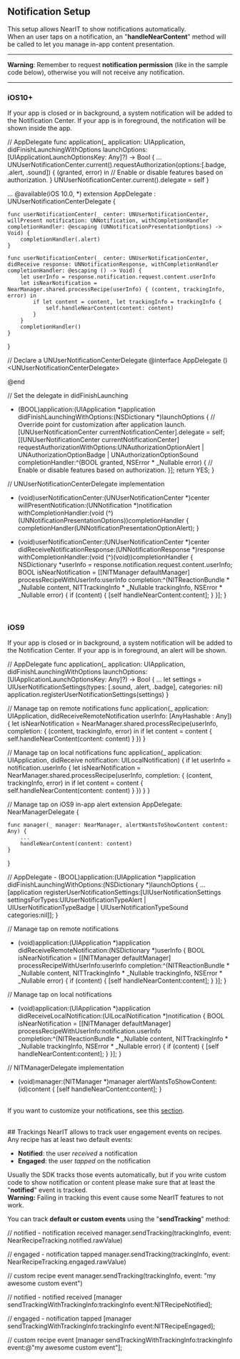 ## Notification Setup

This setup allows NearIT to show notifications automatically.<br>
When an user taps on a notification, an "**handleNearContent**" method will be called to let you manage in-app content presentation.

___
**Warning**: Remember to request **notification permission** (like in the sample code below), otherwise you will not receive any notification.
___

### iOS10+
If your app is closed or in background, a system notification will be added to the Notification Center.
If your app is in foreground, the notification will be shown inside the app.

<div class="code-swift">
// AppDelegate
func application(_ application: UIApplication, didFinishLaunchingWithOptions launchOptions: [UIApplicationLaunchOptionsKey: Any]?) -> Bool {
    ...
    UNUserNotificationCenter.current().requestAuthorization(options:[.badge, .alert, .sound]) { (granted, error) in
        // Enable or disable features based on authorization.
    }
    UNUserNotificationCenter.current().delegate = self
}

...
@available(iOS 10.0, *)
extension AppDelegate : UNUserNotificationCenterDelegate {
    
    func userNotificationCenter(_ center: UNUserNotificationCenter, willPresent notification: UNNotification, withCompletionHandler completionHandler: @escaping (UNNotificationPresentationOptions) -> Void) {
        completionHandler(.alert)
    }
    
    func userNotificationCenter(_ center: UNUserNotificationCenter, didReceive response: UNNotificationResponse, withCompletionHandler completionHandler: @escaping () -> Void) {
        let userInfo = response.notification.request.content.userInfo
        let isNearNotification = NearManager.shared.processRecipe(userInfo) { (content, trackingInfo, error) in
            if let content = content, let trackingInfo = trackingInfo {
                self.handleNearContent(content: content)
            }
        }
        completionHandler()
    }
}
</div>
<div class="code-objc">
// Declare a UNUserNotificationCenterDelegate
@interface AppDelegate ()&lt;UNUserNotificationCenterDelegate&gt;

@end

// Set the delegate in didFinishLaunching
- (BOOL)application:(UIApplication *)application didFinishLaunchingWithOptions:(NSDictionary *)launchOptions {
    // Override point for customization after application launch.
    [UNUserNotificationCenter currentNotificationCenter].delegate = self;
    [[UNUserNotificationCenter currentNotificationCenter] requestAuthorizationWithOptions:UNAuthorizationOptionAlert | UNAuthorizationOptionBadge | UNAuthorizationOptionSound completionHandler:^(BOOL granted, NSError * _Nullable error) {
        // Enable or disable features based on authorization.
    }];
    return YES;
}

// UNUserNotificationCenterDelegate implementation
- (void)userNotificationCenter:(UNUserNotificationCenter *)center willPresentNotification:(UNNotification *)notification withCompletionHandler:(void (^)(UNNotificationPresentationOptions))completionHandler {
    completionHandler(UNNotificationPresentationOptionAlert);
}

- (void)userNotificationCenter:(UNUserNotificationCenter *)center didReceiveNotificationResponse:(UNNotificationResponse *)response withCompletionHandler:(void (^)(void))completionHandler {
    NSDictionary *userInfo = response.notification.request.content.userInfo;
    BOOL isNearNotification = [[NITManager defaultManager] processRecipeWithUserInfo:userInfo completion:^(NITReactionBundle * _Nullable content, NITTrackingInfo * _Nullable trackingInfo, NSError * _Nullable error) {
        if (content) {
            [self handleNearContent:content];
        }
    }];
}

</div>

<br>

### iOS9
If your app is closed or in background, a system notification will be added to the Notification Center.
If your app is in foreground, an alert will be shown.

<div class="code-swift">
// AppDelegate
func application(_ application: UIApplication, didFinishLaunchingWithOptions launchOptions: [UIApplicationLaunchOptionsKey: Any]?) -> Bool {
    ...
    let settings = UIUserNotificationSettings(types: [.sound, .alert, .badge], categories: nil)
    application.registerUserNotificationSettings(settings)
}

// Manage tap on remote notifications
func application(_ application: UIApplication, didReceiveRemoteNotification userInfo: [AnyHashable : Any]) {
    let isNearNotification = NearManager.shared.processRecipe(userInfo, completion: { (content, trackingInfo, error) in
        if let content = content {
            self.handleNearContent(content: content)
        }
    })
}

// Manage tap on local notifications
func application(_ application: UIApplication, didReceive notification: UILocalNotification) {
    if let userInfo = notification.userInfo {
        let isNearNotification = NearManager.shared.processRecipe(userInfo, completion: { (content, trackingInfo, error) in
            if let content = content {
                self.handleNearContent(content: content)
            }
        })
    }
}

// Manage tap on iOS9 in-app alert
extension AppDelegate: NearManagerDelegate {

    func manager(_ manager: NearManager, alertWantsToShowContent content: Any) {
        ...
        handleNearContent(content: content)
    }

}
</div>
<div class="code-objc">
// AppDelegate
- (BOOL)application:(UIApplication *)application didFinishLaunchingWithOptions:(NSDictionary *)launchOptions {
    ...
    [application registerUserNotificationSettings:[UIUserNotificationSettings settingsForTypes:UIUserNotificationTypeAlert | UIUserNotificationTypeBadge | UIUserNotificationTypeSound categories:nil]];
}

// Manage tap on remote notifications
- (void)application:(UIApplication *)application didReceiveRemoteNotification:(NSDictionary *)userInfo {
    BOOL isNearNotification = [[NITManager defaultManager] processRecipeWithUserInfo:userInfo completion:^(NITReactionBundle * _Nullable content, NITTrackingInfo * _Nullable trackingInfo, NSError * _Nullable error) {
        if (content) {
            [self handleNearContent:content];
        }
    }];
}

// Manage tap on local notifications
- (void)application:(UIApplication *)application didReceiveLocalNotification:(UILocalNotification *)notification {
    BOOL isNearNotification = [[NITManager defaultManager] processRecipeWithUserInfo:notification.userInfo completion:^(NITReactionBundle * _Nullable content, NITTrackingInfo * _Nullable trackingInfo, NSError * _Nullable error) {
        if (content) {
            [self handleNearContent:content];
        }
    }];
}

// NITManagerDelegate implementation
- (void)manager:(NITManager *)manager alertWantsToShowContent:(id)content {
    [self handleNearContent:content];
}

</div>

<br>If you want to customize your notifications, see this [section](customize-notifications.md).

<br>
## Trackings
NearIT allows to track user engagement events on recipes. Any recipe has at least two default events:

  - **Notified**: the user *received* a notification
  - **Engaged**: the user *tapped* on the notification
  
Usually the SDK tracks those events automatically, but if you write custom code to show notification or content please make sure that at least the "**notified**" event is tracked.
<br>**Warning:** Failing in tracking this event cause some NearIT features to not work.


You can track **default or custom events** using the "**sendTracking**" method:
 
<div class="code-swift">
// notified - notification received
manager.sendTracking(trackingInfo, event: NearRecipeTracking.notified.rawValue)

// engaged - notification tapped
manager.sendTracking(trackingInfo, event: NearRecipeTracking.engaged.rawValue)

// custom recipe event
manager.sendTracking(trackingInfo, event: "my awesome custom event")
</div>
<div class="code-objc">
// notified - notified received
[manager sendTrackingWithTrackingInfo:trackingInfo event:NITRecipeNotified];

// engaged - notification tapped
[manager sendTrackingWithTrackingInfo:trackingInfo event:NITRecipeEngaged];

// custom recipe event
[manager sendTrackingWithTrackingInfo:trackingInfo event:@"my awesome custom event"];
</div>
